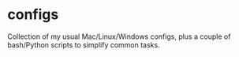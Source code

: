 # configs

Collection of my usual Mac/Linux/Windows configs, plus a couple of bash/Python scripts to simplify common tasks.
